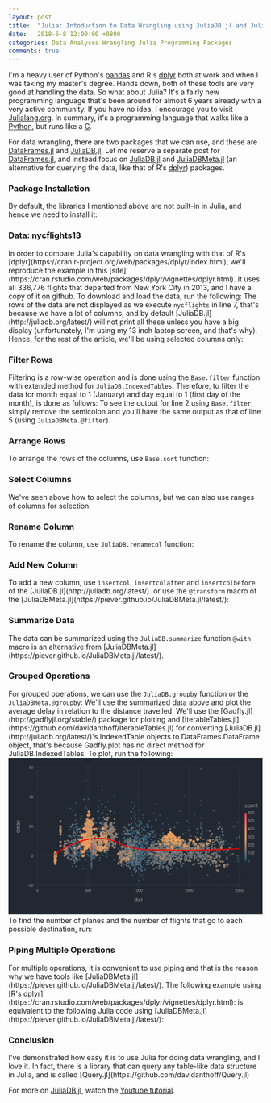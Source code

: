 ```yaml
---
layout: post
title:  "Julia: Intoduction to Data Wrangling using JuliaDB.jl and JuliaDBMeta.jl"
date:   2018-6-8 12:00:00 +0800
categories: Data Analyses Wrangling Julia Programming Packages
comments: true
---
```

I'm a heavy user of Python's [pandas](https://pandas.pydata.org/) and R's [dplyr](https://cran.r-project.org/web/packages/dplyr/index.html) both at work and when I was taking my master's degree. Hands down, both of these tools are very good at handling the data. So what about Julia? It's a fairly new programming language that's been around for almost 6 years already with a very active community. If you have no idea, I encourage you to visit [Julialang.org](http://julialang.org/). In summary, it's a programming language that walks like a [Python](https://www.python.org/), but runs like a [C](https://en.wikipedia.org/wiki/C_%28programming_language%29). 

For data wrangling, there are two packages that we can use, and these are [DataFrames.jl](https://github.com/JuliaData/DataFrames.jl) and [JuliaDB.jl](http://juliadb.org/latest/). Let me reserve a separate post for [DataFrames.jl](https://github.com/JuliaData/DataFrames.jl), and instead focus on [JuliaDB.jl](http://juliadb.org/latest/) and [JuliaDBMeta.jl](https://piever.github.io/JuliaDBMeta.jl/latest/) (an alternative for querying the data, like that of R's [dplyr](https://cran.r-project.org/web/packages/dplyr/index.html)) packages.
<h3 class="section">Package Installation</h3>
By default, the libraries I mentioned above are not built-in in Julia, and hence we need to install it:
<script src="https://gist.github.com/alstat/78138748ba87580653416a6181693caa.js"></script>
<h3 class="section">Data: nycflights13</h3>
In order to compare Julia's capability on data wrangling with that of R's [dplyr](https://cran.r-project.org/web/packages/dplyr/index.html), we'll reproduce the example in this [site](https://cran.rstudio.com/web/packages/dplyr/vignettes/dplyr.html). It uses all 336,776 flights that departed from New York City in 2013, and I have a copy of it on github. To download and load the data, run the following:
<script src="https://gist.github.com/alstat/c0c2bc4e5355ac55ad83fc07fa8561c8.js"></script>
The rows of the data are not displayed as we execute <code>nycflights</code> in line 7, that's because we have a lot of columns, and by default [JuliaDB.jl](http://juliadb.org/latest/) will not print all these unless you have a big display (unfortunately, I'm using my 13 inch laptop screen, and that's why). Hence, for the rest of the article, we'll be using selected columns only:
<script src="https://gist.github.com/alstat/2cde6bb6e7ede38ddcdba7d47fb1fed7.js"></script>
<h3 class="section">Filter Rows</h3>
Filtering is a row-wise operation and is done using the <code>Base.filter</code> function with extended method for <code>JuliaDB.IndexedTables</code>.
Therefore, to filter the data for month equal to 1 (January) and day equal to 1 (first day of the month), is done as follows:
<script src="https://gist.github.com/alstat/fe17e7133a3de644bfc853b624bb6af3.js"></script>
To see the output for line 2 using <code>Base.filter</code>, simply remove the semicolon and you'll have the same output as that of line 5 (using <code>JuliaDBMeta.@filter</code>).

<h3 class="section">Arrange Rows</h3>
To arrange the rows of the columns, use <code>Base.sort</code> function:
<script src="https://gist.github.com/alstat/1211792bac2febc1d7c4ba058107e2d9.js"></script>
<h3 class="section">Select Columns</h3>
We've seen above how to select the columns, but we can also use ranges of columns for selection.
<script src="https://gist.github.com/alstat/785e35fe4535c84cc8f60dafa9b39e69.js"></script>
<h3 class="section">Rename Column</h3>
To rename the column, use <code>JuliaDB.renamecol</code> function:
<script src="https://gist.github.com/alstat/048463d348450873dba81f3a96a473d1.js"></script>
<h3 class="section">Add New Column</h3>
To add a new column, use <code>insertcol</code>, <code>insertcolafter</code> and <code>insertcolbefore</code> of the [JuliaDB.jl](http://juliadb.org/latest/).
<script src="https://gist.github.com/alstat/a5a2df1fbdb3feaad408a2ca92244e30.js"></script>
or use the <code>@transform</code> macro of the [JuliaDBMeta.jl](https://piever.github.io/JuliaDBMeta.jl/latest/):
<script src="https://gist.github.com/alstat/ee7f0ab8405473aa88c5f52193ede352.js"></script>
<h3 class="section">Summarize Data</h3>
The data can be summarized using the <code>JuliaDB.summarize</code> function
<script src="https://gist.github.com/alstat/3891fec973a923dcc0f6cc451ead4859.js"></script>
<code>@with</code> macro is an alternative from [JuliaDBMeta.jl](https://piever.github.io/JuliaDBMeta.jl/latest/).
<h3 class="section">Grouped Operations</h3>
For grouped operations, we can use the <code>JuliaDB.groupby</code> function or the <code>JuliaDBMeta.@groupby</code>:
<script src="https://gist.github.com/alstat/523976efd34a747f8fe6211b16ad6bf0.js"></script>
We'll use the summarized data above and plot the average delay in relation to the distance travelled. We'll use the [Gadfly.jl](http://gadflyjl.org/stable/) package for plotting and [IterableTables.jl](https://github.com/davidanthoff/IterableTables.jl) for converting [JuliaDB.jl](http://juliadb.org/latest/)'s IndexedTable objects to DataFrames.DataFrame object, that's because Gadfly.plot has no direct method for JuliaDB.IndexedTables.
<script src="https://gist.github.com/alstat/c8485c39992d82c9129ccd2e5e2745c2.js"></script>
To plot, run the following:
<script src="https://gist.github.com/alstat/2d6322571f78ec940af76c6011ed9f1f.js"></script>
<img src="https://raw.githubusercontent.com/estadistika/assets/master/imgs/2018-6-8-p2.svg?sanitize=true">
To find the number of planes and the number of flights that go to each possible destination, run:
<script src="https://gist.github.com/alstat/6a78c1dc19914326c39a4c47eecb7b8e.js"></script>
<h3 class="section">Piping Multiple Operations</h3>
For multiple operations, it is convenient to use piping and that is the reason why we have tools like [JuliaDBMeta.jl](https://piever.github.io/JuliaDBMeta.jl/latest/). The following example using [R's dplyr](https://cran.rstudio.com/web/packages/dplyr/vignettes/dplyr.html):
<script src="https://gist.github.com/alstat/1ef5992f368ebdb4be5e8b95678e6021.js"></script>
is equivalent to the following Julia code using [JuliaDBMeta.jl](https://piever.github.io/JuliaDBMeta.jl/latest/):
<script src="https://gist.github.com/alstat/a91f46846a8bc6ef0ac2992293734f90.js"></script>
<h3 class="section">Conclusion</h3>
I've demonstrated how easy it is to use Julia for doing data wrangling, and I love it. In fact, there is a library that can query any table-like data structure in Julia, and is called [Query.jl](https://github.com/davidanthoff/Query.jl)

For more on [JuliaDB.jl](http://juliadb.org/latest/), watch the [Youtube tutorial](https://www.youtube.com/watch?v=d5SzUh2_ono).